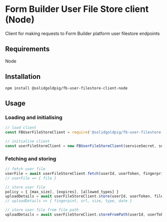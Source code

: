 # Form Builder User File Store client (Node)

Client for making requests to Form Builder platform user filestore endpoints

## Requirements

Node

## Installation

`npm install @solidgoldpig/fb-user-filestore-client-node`

## Usage

### Loading and initialising

``` javascript
// load client
const FBUserFileStoreClient = require('@solidgoldpig/fb-user-filestore-client-node')

// initialise client
const userFileStoreClient = new FBUserFileStoreClient(serviceSecret, serviceToken, serviceSlug, userFileStoreUrl)
```

### Fetching and storing

``` javascript
// fetch user file
userFile = await userFileStoreClient.fetch(userId, userToken, fingerprint)
// userFile => { file }

// store user file
policy = { [max_size], [expires], [allowed_types] }
uploadDetails = await userFileStoreClient.store(userId, userToken, file, policy)
// uploadDetails => { fingerpint, url, size, type, date }

// store user file from file path
uploadDetails = await userFileStoreClient.storeFromPath(userId, userToken, filePath, policy)
```

